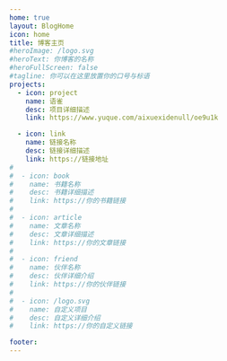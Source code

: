 ```yaml
---
home: true
layout: BlogHome
icon: home
title: 博客主页
#heroImage: /logo.svg
#heroText: 你博客的名称
#heroFullScreen: false
#tagline: 你可以在这里放置你的口号与标语
projects:
  - icon: project
    name: 语雀
    desc: 项目详细描述
    link: https://www.yuque.com/aixuexidenull/oe9u1k

  - icon: link
    name: 链接名称
    desc: 链接详细描述
    link: https://链接地址
#
#  - icon: book
#    name: 书籍名称
#    desc: 书籍详细描述
#    link: https://你的书籍链接
#
#  - icon: article
#    name: 文章名称
#    desc: 文章详细描述
#    link: https://你的文章链接
#
#  - icon: friend
#    name: 伙伴名称
#    desc: 伙伴详细介绍
#    link: https://你的伙伴链接
#
#  - icon: /logo.svg
#    name: 自定义项目
#    desc: 自定义详细介绍
#    link: https://你的自定义链接

footer: 
---
```


